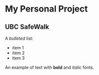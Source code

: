 # My Personal Project

## UBC SafeWalk

A *bulleted* list:
- item 1
- item 2
- item 3

An example of text with **bold** and *italic* fonts.  